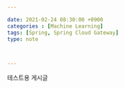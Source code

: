 ```yaml
---

date: 2021-02-24 08:30:00 +0900
categories : [Machine Learning]
tags: [Spring, Spring Cloud Gateway]
type: note



---
```


테스트용 게시글
